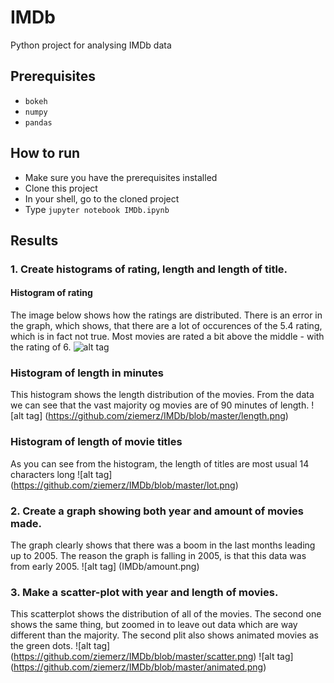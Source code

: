 # IMDb
Python project for analysing IMDb data

## Prerequisites
- ```bokeh```
- ```numpy```
- ```pandas```

## How to run
- Make sure you have the prerequisites installed
- Clone this project
- In your shell, go to the cloned project
- Type ```jupyter notebook IMDb.ipynb```

## Results

### 1. Create histograms of rating, length and length of title.
#### Histogram of rating
The image below shows how the ratings are distributed.
There is an error in the graph, which shows, that there are a lot of occurences of the 5.4 rating, which is in fact not true.
Most movies are rated a bit above the middle - with the rating of 6. 
![alt tag](https://github.com/ziemerz/IMDb/blob/master/ratings.png)

### Histogram of length in minutes
This histogram shows the length distribution of the movies.
From the data we can see that the vast majority og movies are of 90 minutes of length.
![alt tag] (https://github.com/ziemerz/IMDb/blob/master/length.png)

### Histogram of length of movie titles
As you can see from the histogram, the length of titles are most usual 14 characters long
![alt tag] (https://github.com/ziemerz/IMDb/blob/master/lot.png)

### 2. Create a graph showing both year and amount of movies made.
The graph clearly shows that there was a boom in the last months leading up to 2005. The reason the graph is falling in 2005, is that this data was from early 2005.
![alt tag] (IMDb/amount.png)

### 3. Make a scatter-plot with year and length of movies.
This scatterplot shows the distribution of all of the movies. 
The second one shows the same thing, but zoomed in to leave out data which are way different than the majority. 
The second plit also shows animated movies as the green dots. 
![alt tag] (https://github.com/ziemerz/IMDb/blob/master/scatter.png)
![alt tag] (https://github.com/ziemerz/IMDb/blob/master/animated.png)

